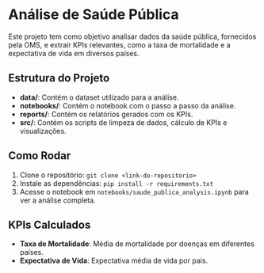 
# Análise de Saúde Pública

Este projeto tem como objetivo analisar dados da saúde pública, fornecidos pela OMS, e extrair KPIs relevantes, como a taxa de mortalidade e a expectativa de vida em diversos países.

## Estrutura do Projeto

- **data/**: Contém o dataset utilizado para a análise.
- **notebooks/**: Contém o notebook com o passo a passo da análise.
- **reports/**: Contém os relatórios gerados com os KPIs.
- **src/**: Contém os scripts de limpeza de dados, cálculo de KPIs e visualizações.

## Como Rodar

1. Clone o repositório: `git clone <link-do-repositorio>`
2. Instale as dependências: `pip install -r requirements.txt`
3. Acesse o notebook em `notebooks/saude_publica_analysis.ipynb` para ver a análise completa.

## KPIs Calculados

- **Taxa de Mortalidade**: Média de mortalidade por doenças em diferentes países.
- **Expectativa de Vida**: Expectativa média de vida por país.
